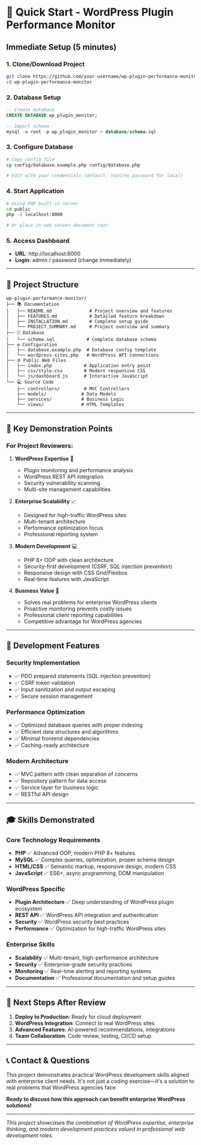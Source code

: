 # 🚀 Quick Start - WordPress Plugin Performance Monitor

## Immediate Setup (5 minutes)

### 1. Clone/Download Project
```bash
git clone https://github.com/your-username/wp-plugin-performance-monitor.git
cd wp-plugin-performance-monitor
```

### 2. Database Setup
```sql
-- Create database
CREATE DATABASE wp_plugin_monitor;

-- Import schema
mysql -u root -p wp_plugin_monitor < database/schema.sql
```

### 3. Configure Database
```bash
# Copy config file
cp config/database.example.php config/database.php

# Edit with your credentials (default: root/no password for local)
```

### 4. Start Application
```bash
# Using PHP built-in server
cd public
php -S localhost:8000

# Or place in web server document root
```

### 5. Access Dashboard
- **URL**: http://localhost:8000
- **Login**: admin / password (change immediately)

---

## 📁 Project Structure
```
wp-plugin-performance-monitor/
├── 📚 Documentation
│   ├── README.md              # Project overview and features
│   ├── FEATURES.md            # Detailed feature breakdown
│   ├── INSTALLATION.md        # Complete setup guide
│   └── PROJECT_SUMMARY.md     # Project overview and summary
├── 🗄️ Database
│   └── schema.sql            # Complete database schema
├── ⚙️ Configuration
│   ├── database.example.php  # Database config template
│   └── wordpress-sites.php   # WordPress API connections
├── 🌐 Public Web Files
│   ├── index.php            # Application entry point
│   ├── css/style.css        # Modern responsive CSS
│   └── js/dashboard.js      # Interactive JavaScript
└── 💻 Source Code
    ├── controllers/         # MVC Controllers
    ├── models/             # Data Models
    ├── services/           # Business Logic
    └── views/              # HTML Templates
```

---

## 🎯 Key Demonstration Points

### **For Project Reviewers:**

1. **WordPress Expertise** 🎯
   - Plugin monitoring and performance analysis
   - WordPress REST API integration
   - Security vulnerability scanning
   - Multi-site management capabilities

2. **Enterprise Scalability** 📈
   - Designed for high-traffic WordPress sites
   - Multi-tenant architecture
   - Performance optimization focus
   - Professional reporting system

3. **Modern Development** 💻
   - PHP 8+ OOP with clean architecture
   - Security-first development (CSRF, SQL injection prevention)
   - Responsive design with CSS Grid/Flexbox
   - Real-time features with JavaScript

4. **Business Value** 💼
   - Solves real problems for enterprise WordPress clients
   - Proactive monitoring prevents costly issues
   - Professional client reporting capabilities
   - Competitive advantage for WordPress agencies

---

## 🔧 Development Features

### **Security Implementation**
- ✅ PDO prepared statements (SQL injection prevention)
- ✅ CSRF token validation
- ✅ Input sanitization and output escaping
- ✅ Secure session management

### **Performance Optimization**
- ✅ Optimized database queries with proper indexing
- ✅ Efficient data structures and algorithms
- ✅ Minimal frontend dependencies
- ✅ Caching-ready architecture

### **Modern Architecture**
- ✅ MVC pattern with clean separation of concerns
- ✅ Repository pattern for data access
- ✅ Service layer for business logic
- ✅ RESTful API design

---

## 🎓 Skills Demonstrated

### **Core Technology Requirements**
- **PHP** ✅ Advanced OOP, modern PHP 8+ features
- **MySQL** ✅ Complex queries, optimization, proper schema design
- **HTML/CSS** ✅ Semantic markup, responsive design, modern CSS
- **JavaScript** ✅ ES6+, async programming, DOM manipulation

### **WordPress Specific**
- **Plugin Architecture** ✅ Deep understanding of WordPress plugin ecosystem
- **REST API** ✅ WordPress API integration and authentication
- **Security** ✅ WordPress security best practices
- **Performance** ✅ Optimization for high-traffic WordPress sites

### **Enterprise Skills**
- **Scalability** ✅ Multi-tenant, high-performance architecture
- **Security** ✅ Enterprise-grade security practices
- **Monitoring** ✅ Real-time alerting and reporting systems
- **Documentation** ✅ Professional documentation and setup guides

---

## 🚀 Next Steps After Review

1. **Deploy to Production**: Ready for cloud deployment
2. **WordPress Integration**: Connect to real WordPress sites
3. **Advanced Features**: AI-powered recommendations, integrations
4. **Team Collaboration**: Code review, testing, CI/CD setup

---

## 📞 Contact & Questions

This project demonstrates practical WordPress development skills aligned with enterprise client needs. It's not just a coding exercise—it's a solution to real problems that WordPress agencies face.

**Ready to discuss how this approach can benefit enterprise WordPress solutions!**

---

*This project showcases the combination of WordPress expertise, enterprise thinking, and modern development practices valued in professional web development roles.*
